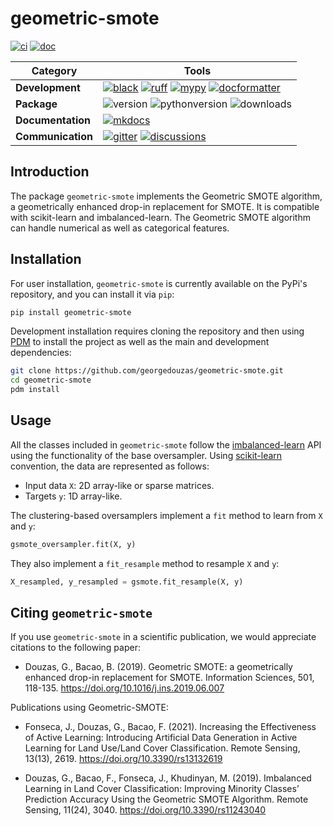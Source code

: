 [black badge]: <https://img.shields.io/badge/%20style-black-000000.svg>
[black]: <https://github.com/psf/black>
[docformatter badge]: <https://img.shields.io/badge/%20formatter-docformatter-fedcba.svg>
[docformatter]: <https://github.com/PyCQA/docformatter>
[ruff badge]: <https://img.shields.io/endpoint?url=https://raw.githubusercontent.com/charliermarsh/ruff/main/assets/badge/v1.json>
[ruff]: <https://github.com/charliermarsh/ruff>
[mypy badge]: <http://www.mypy-lang.org/static/mypy_badge.svg>
[mypy]: <http://mypy-lang.org>
[mkdocs badge]: <https://img.shields.io/badge/docs-mkdocs%20material-blue.svg?style=flat>
[mkdocs]: <https://squidfunk.github.io/mkdocs-material>
[version badge]: <https://img.shields.io/pypi/v/geometric-smote.svg>
[pythonversion badge]: <https://img.shields.io/pypi/pyversions/geometric-smote.svg>
[downloads badge]: <https://img.shields.io/pypi/dd/geometric-smote>
[gitter]: <https://gitter.im/geometric-smote/community>
[gitter badge]: <https://badges.gitter.im/join%20chat.svg>
[discussions]: <https://github.com/georgedouzas/geometric-smote/discussions>
[discussions badge]: <https://img.shields.io/github/discussions/georgedouzas/geometric-smote>
[ci]: <https://github.com/georgedouzas/geometric-smote/actions?query=workflow>
[ci badge]: <https://github.com/georgedouzas/geometric-smote/actions/workflows/ci.yml/badge.svg?branch=main>
[doc]: <https://github.com/georgedouzas/geometric-smote/actions?query=workflow>
[doc badge]: <https://github.com/georgedouzas/geometric-smote/actions/workflows/doc.yml/badge.svg?branch=main>

# geometric-smote

[![ci][ci badge]][ci] [![doc][doc badge]][doc]

| Category          | Tools    |
| ------------------| -------- |
| **Development**   | [![black][black badge]][black] [![ruff][ruff badge]][ruff] [![mypy][mypy badge]][mypy] [![docformatter][docformatter badge]][docformatter] |
| **Package**       | ![version][version badge] ![pythonversion][pythonversion badge] ![downloads][downloads badge] |
| **Documentation** | [![mkdocs][mkdocs badge]][mkdocs]|
| **Communication** | [![gitter][gitter badge]][gitter] [![discussions][discussions badge]][discussions] |

## Introduction

The package `geometric-smote` implements the Geometric SMOTE algorithm, a geometrically enhanced drop-in replacement for SMOTE. It
is compatible with scikit-learn and imbalanced-learn. The Geometric SMOTE algorithm can handle numerical as well as categorical
features.

## Installation

For user installation, `geometric-smote` is currently available on the PyPi's repository, and you can
install it via `pip`:

```bash
pip install geometric-smote
```

Development installation requires cloning the repository and then using [PDM](https://github.com/pdm-project/pdm) to install the
project as well as the main and development dependencies:

```bash
git clone https://github.com/georgedouzas/geometric-smote.git
cd geometric-smote
pdm install
```

## Usage

All the classes included in `geometric-smote` follow the [imbalanced-learn](https://imbalanced-learn.org/stable/) API using the
functionality of the base oversampler. Using [scikit-learn](https://scikit-learn.org/stable/) convention, the data are represented
as follows:

- Input data `X`: 2D array-like or sparse matrices.
- Targets `y`: 1D array-like.

The clustering-based oversamplers implement a `fit` method to learn from `X` and `y`:

```python
gsmote_oversampler.fit(X, y)
```

They also implement a `fit_resample` method to resample `X` and `y`:

```python
X_resampled, y_resampled = gsmote.fit_resample(X, y)
```

## Citing `geometric-smote`

If you use `geometric-smote` in a scientific publication, we would appreciate citations to the following paper:

- Douzas, G., Bacao, B. (2019). Geometric SMOTE: a geometrically enhanced
  drop-in replacement for SMOTE. Information Sciences, 501, 118-135.
  <https://doi.org/10.1016/j.ins.2019.06.007>

Publications using Geometric-SMOTE:

- Fonseca, J., Douzas, G., Bacao, F. (2021). Increasing the Effectiveness of
  Active Learning: Introducing Artificial Data Generation in Active Learning
  for Land Use/Land Cover Classification. Remote Sensing, 13(13), 2619.
  <https://doi.org/10.3390/rs13132619>

- Douzas, G., Bacao, F., Fonseca, J., Khudinyan, M. (2019). Imbalanced
  Learning in Land Cover Classification: Improving Minority Classes’
  Prediction Accuracy Using the Geometric SMOTE Algorithm. Remote Sensing,
  11(24), 3040. <https://doi.org/10.3390/rs11243040>
